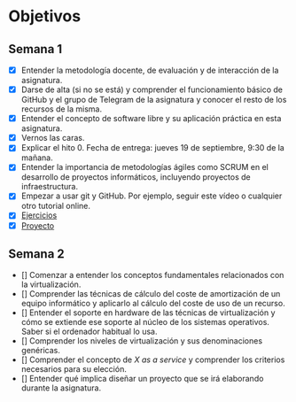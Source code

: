 # Objetivos

## Semana 1

- [x] Entender la metodología docente, de evaluación y de interacción de la asignatura.
- [x] Darse de alta (si no se está) y comprender el funcionamiento básico de GitHub y el grupo de Telegram de la asignatura y conocer el resto de los recursos de la misma.
- [x] Entender el concepto de software libre y su aplicación práctica en esta asignatura.
- [x] Vernos las caras.
- [x] Explicar el hito 0. Fecha de entrega: jueves 19 de septiembre, 9:30 de la mañana.
- [x] Entender la importancia de metodologías ágiles como SCRUM en el desarrollo de proyectos informáticos, incluyendo proyectos de infraestructura.
- [x] Empezar a usar git y GitHub. Por ejemplo, seguir este vídeo o cualquier otro tutorial online.
- [x] [Ejercicios](https://github.com/raulsf6/Ejercicios-IV.git)
- [x] [Proyecto](https://github.com/raulsf6/Proyecto-IV.git)

## Semana 2

- [] Comenzar a entender los conceptos fundamentales relacionados con la virtualización.
- [] Comprender las técnicas de cálculo del coste de amortización de un
equipo informático y aplicarlo al cálculo del coste de uso de un
recurso.
- [] Entender el soporte en hardware de las técnicas de virtualización y cómo se extiende ese soporte al núcleo de los sistemas operativos. Saber si el ordenador habitual lo usa.
- [] Comprender los niveles de virtualización y sus denominaciones genéricas.
- [] Comprender el concepto de *X as a service* y comprender los criterios necesarios para su elección.
- [] Entender qué implica diseñar un proyecto que se irá elaborando
   durante la asignatura.